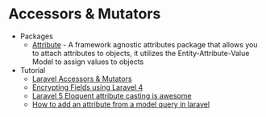 # Accessors & Mutators
* Packages
    - [Attribute](http://goo.gl/m21dmC) - A framework agnostic attributes package that allows you to attach attributes to objects, it utilizes the Entity-Attribute-Value Model to assign values to objects
* Tutorial
    - [Laravel Accessors & Mutators](http://goo.gl/Yyz1Pn)
    - [Encrypting Fields using Laravel 4](http://goo.gl/P2hY6f)
    - [Laravel 5 Eloquent attribute casting is awesome](http://goo.gl/Fo4VvA)
    - [How to add an attribute from a model query in laravel](http://goo.gl/xum7tD)
